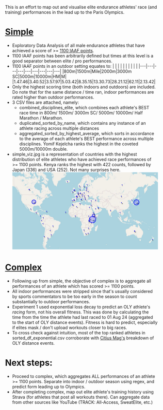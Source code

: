 This is an effort to map out and visualise elite endurance athletes' race (and training) performances in the lead up to the Paris Olympics.

# [Simple](https://github.com/danielcwq/elite-endurance-viz/tree/main/simple)

- Exploratory Data Analysis of all male endurance athletes that have achieved a score of >= [1100 IAAF points](https://worldathletics.org/news/news/scoring-tables-2022).
- 1100 IAAF points has been arbitrarily defined but times at this level is a good separator between elite / pro performances.
- 1100 IAAF points in an outdoor setting equates to:
  | | | | | | | | | |
  |---|---|---|---|---|---|---|---|---|
  |800m|1500m|Mile|2000m|3000m SC|5000m|10000m|HM|M|
  |1.47.46|3.40.52|3.57.97|5.03.42|8.35.15|13.30.73|28.21.12|62.11|2.13.42|
- Only the highest scoring time (both indoors and outdoors) are included. Do note that for the same distance / time ran, indoor performances are rated higher than outdoor performances.
- 3 CSV files are attached, namely:
  - combined_disciplines_elite, which combines each athlete's BEST race time in 800m/ 1500m/ 3000m SC/ 5000m/ 10000m/ Half Marathon / Marathon.
  - duplicated_sorted_by_name, which contains any instance of an athlete racing across multiple distances
  - aggregated_sorted_by_highest_average, which sorts in accordance to the average of each athlete's BEST performance across multiple disciplines. Yomif Kejelcha ranks the highest in the coveted 5000m/10000m double.
- simple_viz.jpg is a representation of countries with the highest distribution of elite athletes who have achieved race performances of >= 1100 points. Kenya ranks the highest with 422 counts, followed by Japan (336) and USA (252). Not many surprises here.
  ![](https://github.com/danielcwq/elite-endurance-viz/blob/main/simple_viz.jpg)

# [Complex]()

- Following up from simple, the objective of complex is to aggregate all performances of an athlete which has scored >= 1100 points.
- All indoor performances were stripped since that's usually considered by sports commentators to be too early in the season to count substantially to outdoor performances.
- Experiment 1 used exponential loss decay to predict an OLY athlete's _racing_ form, not his overall fitness. This was done by calculating the time from the time the athlete had last raced to 01 Aug 24 (aggregated to the start of OLY distance events). Fitness is hard to predict, especially if elites mask / don't upload workouts closer to big races.
- To cross check against intuition, most of the top ranked athletes in sorted_df_exponential.csv corroborate with [Citius Mag's](https://citiusmag.beehiiv.com/p/paris-olympics-2024-mens-distance-preview) breakdown of OLY distance events.

# Next steps:

- Proceed to complex, which aggregates ALL performances of an athlete >= 1100 points. Separate into indoor / outdoor season using regex, and predict form leading up to Olympics.
- After completing complex, map out elite athlete's training history using Strava (for athletes that post all workouts there). Can aggregate data from other sources like YouTube (TRACK: All-Access, SweatElite, etc.)
